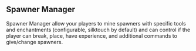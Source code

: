 ## Spawner Manager

Spawner Manager allow your players to mine spawners with specific tools and enchantments (configurable, silktouch by default) and can control if the player can break, place, have experience, and additional commands to give/change spawners.
